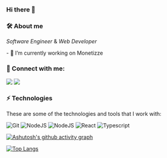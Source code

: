 ### Hi there 👋
### 🛠 About me
<p>
  <em>
   Software Engineer
  </em>  
  &
  <em>
    Web Developer
  </em>  
</p>
- 🔭 I’m currently working on Monetizze

### 👥 Connect with me:
<p align="left">
<a href="https://www.linkedin.com/in/thiagogaia"><img src="https://img.shields.io/badge/-Thiago%20Gaia-333333?style=white&logo=linkedin"/></a>
<a href="mailto:thiagogaia@gmail.com"><img src="https://img.shields.io/badge/-thiagogaia@gmail.com-333333?style=white&logo=gmail"/></a>
</p>

### ⚡ Technologies

These are some of the technologies and tools that I work with:

  ![Git](https://img.shields.io/badge/-Git-333333?style=flat&logo=git)
  ![NodeJS](https://img.shields.io/badge/-PHP-333333?style=flat&logo=php)
  ![NodeJS](https://img.shields.io/badge/-NodeJS-333333?style=flat&logo=node.js)
  ![React](https://img.shields.io/badge/-React-333333?style=flat&logo=react)
  ![Typescript](https://img.shields.io/badge/-Typescript-333333?style=flat&logo=typescript)

[![Ashutosh's github activity graph](https://github-readme-activity-graph.cyclic.app/graph?username=thiagogaia&bg_color=22272e&color=ffffff&line=ff0038&point=fffafa&area=true&hide_border=true)](https://github.com/ashutosh00710/github-readme-activity-graph)

[![Top Langs](https://github-readme-stats.vercel.app/api/top-langs/?username=thiagogaia&layout=compact&theme=transparent)](https://github.com/thiagogaia/github-readme-stats)
<!--
**thiagogaia/thiagogaia** is a ✨ _special_ ✨ repository because its `README.md` (this file) appears on your GitHub profile.

Here are some ideas to get you started:

- 🔭 I’m currently working on ...
- 🌱 I’m currently learning ...
- 👯 I’m looking to collaborate on ...
- 🤔 I’m looking for help with ...
- 💬 Ask me about ...
- 📫 How to reach me: ...
- 😄 Pronouns: ...
- ⚡ Fun fact: ...
-->
